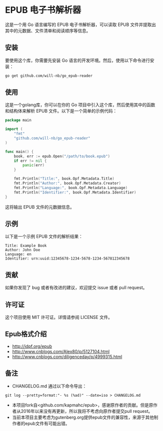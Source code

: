 # EPUB 电子书解析器

这是一个用 Go 语言编写的 EPUB 电子书解析器，可以读取 EPUB 文件并提取出其中的元数据、文件清单和阅读顺序等信息。

## 安装

要使用这个库，你需要先安装 Go 语言的开发环境。然后，使用以下命令进行安装：

```sh
go get github.com/will-nb/go_epub-reader
```

## 使用

这是一个golang库，你可以在你的 Go 项目中引入这个库，然后使用其中的函数和结构体来解析 EPUB 文件。以下是一个简单的示例代码：

```go
package main

import (
	"fmt"
	"github.com/will-nb/go_epub-reader"
)

func main() {
	book, err := epub.Open("/path/to/book.epub")
	if err != nil {
		panic(err)
	}

	fmt.Println("Title:", book.Opf.Metadata.Title)
	fmt.Println("Author:", book.Opf.Metadata.Creator)
	fmt.Println("Language:", book.Opf.Metadata.Language)
	fmt.Println("Identifier:", book.Opf.Metadata.Identifier)
}
```

这将输出 EPUB 文件的元数据信息。

## 示例

以下是一个示例 EPUB 文件的解析结果：

```
Title: Example Book
Author: John Doe
Language: en
Identifier: urn:uuid:12345678-1234-5678-1234-567812345678
```

## 贡献

如果你发现了 bug 或者有改进的建议，欢迎提交 issue 或者 pull request。

## 许可证

这个项目使用 MIT 许可证。详情请参阅 LICENSE 文件。



## Epub格式介绍
- <http://idpf.org/epub>
- <http://www.cnblogs.com/Alex80/p/5127104.html>
- <http://www.cnblogs.com/diligenceday/p/4999315.html>

## 备注
- CHANGELOG.md 通过以下命令导出：
```
git log --pretty=format:"- %s (%ad)" --date=iso > CHANGELOG.md
```
- 本项目fork自<github.com/kapmahc/epub>，感谢原作者的贡献。但是原作者从2016年以来没有再更新，所以我将不考虑向原作者提交pull request。
- 当前本项目主要考虑为gutenberg.org提供epub文件的兼容性，来源于其他制作者的epub文件有可能出错。